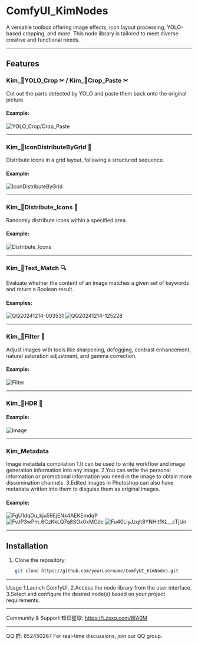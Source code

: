 # ComfyUI_KimNodes

A versatile toolbox offering image effects, icon layout processing, YOLO-based cropping, and more. This node library is tailored to meet diverse creative and functional needs.

---

## Features

### Kim_🍊YOLO_Crop ✂ / Kim_🍊Crop_Paste ✂

Cut out the parts detected by YOLO and paste them back onto the original picture.

#### Example:
![YOLO_Crop/Crop_Paste](https://github.com/user-attachments/assets/20b62bcb-1c42-4a68-b04a-4844b137c2ef)

---

### Kim_🍊IconDistributeByGrid 🛑

Distribute icons in a grid layout, following a structured sequence.

#### Example:
![IconDistributeByGrid](https://github.com/user-attachments/assets/eb2b3507-ab93-4a5d-b51f-16d4ca07c485)

---

### Kim_🍊Distribute_Icons 🛑

Randomly distribute icons within a specified area.

#### Example:
![Distribute_Icons](https://github.com/user-attachments/assets/c0a842a2-fc0f-4309-81a2-c6f0dae91e23)

---

### Kim_🍊Text_Match 🔍

Evaluate whether the content of an image matches a given set of keywords and return a Boolean result.

#### Examples:
![QQ20241214-003531](https://github.com/user-attachments/assets/c1fbd71c-b81d-428c-bb72-ba951f7754ec)
![QQ20241214-125228](https://github.com/user-attachments/assets/53300abb-6abb-46a6-82ed-c437bfbd80bb)

---

### Kim_🍊Filter 🎨

Adjust images with tools like sharpening, defogging, contrast enhancement, natural saturation adjustment, and gamma correction.

#### Example:
![Filter](https://github.com/user-attachments/assets/c85ef0b9-4a61-4b45-9bda-90b4e2656693)

---

### Kim_🍊HDR 🎨

#### Example:
![image](https://github.com/user-attachments/assets/591afb41-a2f6-4bab-bf8f-3436b0a431f5)

---

### Kim_Metadata

Image metadata compilation
1.It can be used to write workflow and image generation information into any image.
2.You can write the personal information or promotional information you need in the image to obtain more dissemination channels.
3.Edited images in Photoshop can also have metadata written into them to disguise them as original images.

#### Example:
![FgU1dqDu_kju59EjENx4AEKEmdqP](https://github.com/user-attachments/assets/fb6960d9-d08f-4026-8863-c0cde10abbcd)
![FvJP3wPm_6CzKkLQ7q8SOx0xMCdc](https://github.com/user-attachments/assets/962fc970-9406-479c-954d-123815b7c473)
![Fu40LiyJzqlt8YNHltfKL__cTjUn](https://github.com/user-attachments/assets/d1d1865f-069b-4cc8-8cc7-b5a353941e9b)


---

## Installation

1. Clone the repository:
   ```bash
   git clone https://github.com/yourusername/ComfyUI_KimNodes.git

---

Usage
1.Launch ComfyUI.
2.Access the node library from the user interface.
3.Select and configure the desired node(s) based on your project requirements.

---

Community & Support
知识星球: https://t.zsxq.com/8fA0M

---

QQ 群: 852450267
For real-time discussions, join our QQ group. 
